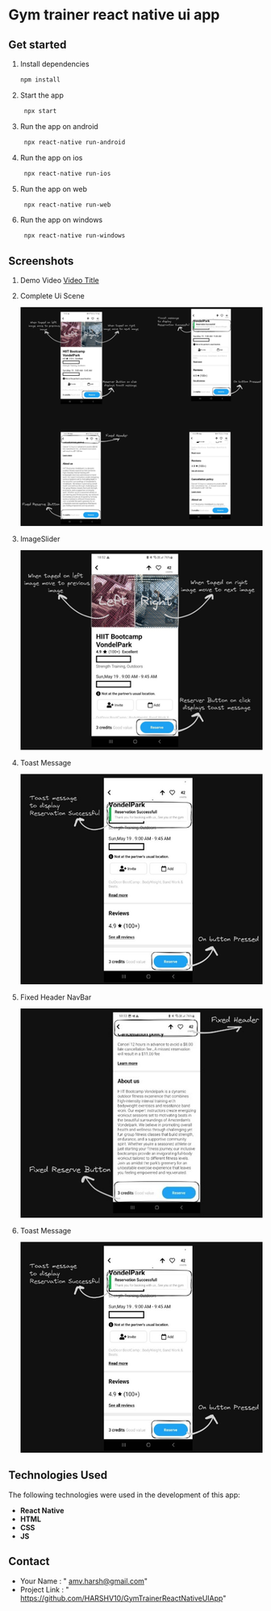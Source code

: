 # Gym trainer react native ui app 
## Get started

1. Install dependencies

   ```bash
   npm install
   ```

2. Start the app

   ```bash
    npx start
   ```
3. Run the app on android

   ```bash
    npx react-native run-android
   ```
4. Run the app on ios

   ```bash
    npx react-native run-ios
   ```
5. Run the app on web

   ```bash
    npx react-native run-web
   ```
6. Run the app on windows

   ```bash
    npx react-native run-windows
   ```

## Screenshots
1. Demo Video
   [Video Title](https://drive.google.com/file/d/1kPTOW8J65DoG5DcG3JGKuWWznw1h0Bob/view?usp=sharing)

2. Complete Ui Scene

   <img src="ScreenShots/Complete_UI_Scene.jpeg" alt="Example Image" width="500" >

4. ImageSlider

   <img src="ScreenShots/ImageSlider.jpeg" alt="Example Image" width="500" >

5. Toast Message

   <img src="ScreenShots/ToastMessage.jpeg" alt="Example Image" width="500" >

6. Fixed Header NavBar
   
   <img src="ScreenShots/Fixed_Header_NavBar.jpeg" alt="Example Image" width="500" >

7. Toast Message

   <img src="ScreenShots/ToastMessage.jpeg" alt="Example Image" width="500" >


## Technologies Used

The following technologies were used in the development of this app:

- **React Native**
- **HTML**
- **CSS**
- **JS**


## Contact

- Your Name : " amv.harsh@gmail.com"
- Project Link : " https://github.com/HARSHV10/GymTrainerReactNativeUIApp"
